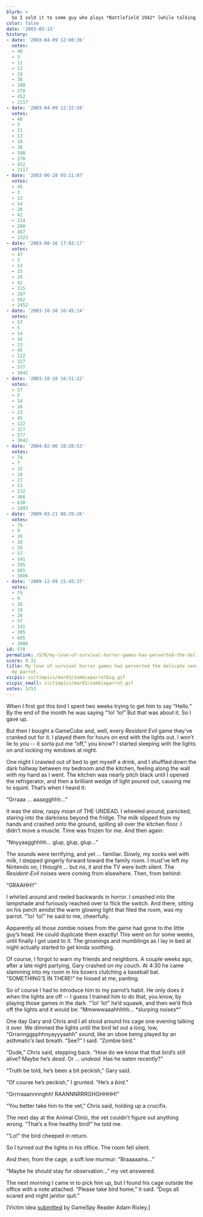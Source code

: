 ```yaml
---
blurb: >
  So I sold it to some guy who plays *Battlefield 1942* [while talking like a pirate](%ARTICLE[470]%).
color: false
date: '2003-03-13'
history:
- date: '2003-04-09 12:08:36'
  votes:
  - 40
  - 3
  - 11
  - 13
  - 19
  - 38
  - 108
  - 270
  - 452
  - 2117
- date: '2003-04-09 12:22:58'
  votes:
  - 40
  - 3
  - 11
  - 13
  - 19
  - 38
  - 108
  - 270
  - 452
  - 2117
- date: '2003-06-28 05:11:07'
  votes:
  - 45
  - 3
  - 13
  - 14
  - 20
  - 41
  - 114
  - 280
  - 487
  - 2323
- date: '2003-08-16 17:03:17'
  votes:
  - 47
  - 3
  - 13
  - 15
  - 20
  - 42
  - 115
  - 287
  - 502
  - 2452
- date: '2003-10-10 16:45:14'
  votes:
  - 57
  - 5
  - 14
  - 16
  - 23
  - 45
  - 122
  - 327
  - 577
  - 3042
- date: '2003-10-10 16:51:22'
  votes:
  - 57
  - 5
  - 14
  - 16
  - 23
  - 45
  - 122
  - 327
  - 577
  - 3042
- date: '2004-02-06 18:28:53'
  votes:
  - 74
  - 7
  - 15
  - 18
  - 27
  - 53
  - 132
  - 366
  - 630
  - 3493
- date: '2009-03-21 08:29:26'
  votes:
  - 79
  - 9
  - 16
  - 18
  - 28
  - 57
  - 141
  - 395
  - 665
  - 3806
- date: '2009-12-09 15:45:37'
  votes:
  - 79
  - 9
  - 16
  - 18
  - 28
  - 57
  - 141
  - 395
  - 665
  - 3806
id: 570
permalink: /570/my-love-of-survival-horror-games-has-perverted-the-delicate-sensibilities-of-my-parrot/
score: 9.31
title: My love of survival horror games has perverted the delicate sensibilities of
  my parrot.
vicpic: victimpics/mar03/zombieparrotbig.gif
vicpic_small: victimpics/mar03/zombieparrot.gif
votes: 5253
---
```


When I first got this bird I spent two weeks trying to get him to say
“Hello.” By the end of the month he was saying “‘lo! ‘lo!” But that was
about it. So I gave up.

But then I bought a GameCube and, well, every *Resident Evil* game
they’ve cranked out for it. I played them for hours on end with the
lights out. I won’t lie to you -- it sorta put me “off,” you know? I
started sleeping with the lights on and locking my windows at night.

One night I crawled out of bed to get myself a drink, and I shuffled
down the dark hallway between my bedroom and the kitchen, feeling along
the wall with my hand as I went. The kitchen was nearly pitch black
until I opened the refrigerator, and then a brilliant wedge of light
poured out, causing me to squint. That’s when I heard it:

“Grraaa ... aaaagghhh...”

It was the slow, raspy moan of THE UNDEAD. I wheeled around, panicked,
staring into the darkness beyond the fridge. The milk slipped from my
hands and crashed onto the ground, spilling all over the kitchen floor.
I didn’t move a muscle. Time was frozen for me. And then again:

“Nnyyaagghhhh... glup, glup, glup...”

The sounds were terrifying, and yet ... familiar. Slowly, my socks wet
with milk, I stepped gingerly forward toward the family room. I must’ve
left my Nintendo on, I thought ... but no, it and the TV were both
silent. The *Resident-Evil* noises were coming from elsewhere. Then,
from behind:

“GRAAHH!!”

I whirled around and reeled backwards in horror. I smashed into the
lampshade and furiously reached over to flick the switch. And there,
sitting on his perch amidst the warm glowing light that filed the room,
was my parrot. “’lo! ‘lo!” he said to me, cheerfully.

Apparently all those zombie noises from the game had gone to the little
guy’s head. He could duplicate them exactly! This went on for some
weeks, until finally I got used to it. The groanings and mumblings as I
lay in bed at night actually started to get kinda soothing.

Of course, I forgot to warn my friends and neighbors. A couple weeks
ago, after a late night partying, Gary crashed on my couch. At 4:30 he
came slamming into my room in his boxers clutching a baseball bat.
“SOMETHING’S IN THERE!” he hissed at me, panting.

So of course I had to introduce him to my parrot’s habit. He only does
it when the lights are off -- I guess I trained him to do that, you
know, by playing those games in the dark. “’lo! ‘lo!” he’d squawk, and
then we’d flick off the lights and it would be: “Mmwwwaaahhhhh...
\*slurping noises\*”

One day Gary and Chris and I all stood around his cage one evening
talking it over. We dimmed the lights until the bird let out a long,
low, “Grrannggpphhnyayyyaahh” sound, like an oboe being played by an
asthmatic’s last breath. “See?” I said. “Zombie bird.”

“Dude,” Chris said, stepping back. “How do we know that that bird’s
still alive? Maybe he’s *dead*. Or ... *undead.* Has he eaten recently?”

“Truth be told, he’s been a bit peckish,” Gary said.

“Of course he’s peckish,” I grunted. “He’s a *bird*.”

“Grrrraaannnnghh! RAANNNRRRGHGHHHH!”

“You better take him to the vet,” Chris said, holding up a crucifix.

The next day at the Animal Clinic, the vet couldn’t figure out anything
wrong. “That’s a fine healthy bird!” he told me.

“’Lo!” the bird cheeped in return.

So I turned out the lights in his office. The room fell silent.

And then, from the cage, a soft low murmur: “Braaaaains...”

“Maybe he should stay for observation...” my vet answered.

The next morning I came in to pick him up, but I found his cage outside
the office with a note attached. “Please take bird home,” it said. “Dogs
all scared and night janitor quit.”

\[Victim idea [submitted](mailto:feedback@gamespy.com) by GameSpy Reader
Adam Rixley.\]